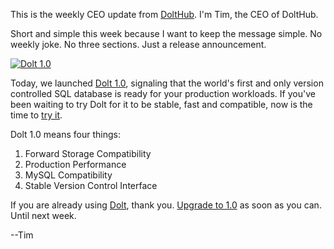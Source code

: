 This is the weekly CEO update from [DoltHub](https://www.dolthub.com/). I'm Tim, the CEO of DoltHub. 

Short and simple this week because I want to keep the message simple. No weekly joke. No three sections. Just a release announcement.

[![Dolt 1.0](../images/dolt-1_0.png)](https://www.dolthub.com/blog/2023-05-05-dolt-1-dot-0/)

Today, we launched [Dolt 1.0](https://github.com/dolthub/dolt/releases/tag/v1.0.0), signaling that the world's first and only version controlled SQL database is ready for your production workloads. If you've been waiting to try Dolt for it to be stable, fast and compatible, now is the time to [try it](https://docs.dolthub.com/introduction/getting-started/database).

Dolt 1.0 means four things:

1. Forward Storage Compatibility
2. Production Performance
3. MySQL Compatibility
4. Stable Version Control Interface

If you are already using [Dolt](https://www.doltdb.com), thank you. [Upgrade to 1.0](https://docs.dolthub.com/introduction/installation/upgrading) as soon as you can. Until next week.

--Tim
